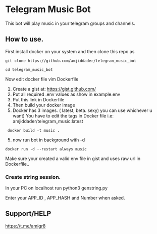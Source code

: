 # Telegram Music Bot 

This bot will play music in your telegram groups and channels. 

## How to use. 
First install docker on your system and then clone this repo as
```
git clone https://github.com/amjiddader/telegram_music_bot 
```
```
cd telegram_music_bot
```
Now edit docker file vim Dockerfile

1. Create a gist at: https://gist.github.com/
2. Put all required .env values as show in example.env
3. Put this link in Dockerfile
4. Then build your docker image
5. Docker has 3 images. ( latest, beta. sexy) you can use whichever u want) 
You have to edit the tags in Docker file i.e: amjiddader/telegram_music:latest
```
 docker build -t music . 
```
5. now run bot in background with -d
```
docker run -d --restart always music
```

Make sure your created a valid env file in gist and uses raw url in Dockerfile..


### Create string session. 
In your PC on localhost run python3 genstring.py

Enter your APP_ID , APP_HASH and Number when asked.

## Support/HELP 
https://t.me/amigr8
